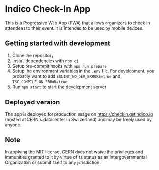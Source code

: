 # Indico Check-In App
This is a Progressive Web App (PWA) that allows organizers to check in attendees to their event. It is intended to be used by mobile devices.

## Getting started with development
1. Clone the repository
2. Install dependencies with `npm ci`
3. Setup pre-commit hooks with `npm run prepare`
4. Setup the environment variables in the `.env` file. For development, you probably want to add `ESLINT_NO_DEV_ERRORS=true`
and `TSC_COMPILE_ON_ERROR=true`
5. Run `npm start` to start the development server

## Deployed version
The app is deployed for production usage on https://checkin.getindico.io (hosted at CERN's datacenter in Switzerland) and may be freely used by anyone.

## Note
In applying the MIT license, CERN does not waive the privileges and immunities granted to it
by virtue of its status as an Intergovernmental Organization or submit itself to any jurisdiction.
